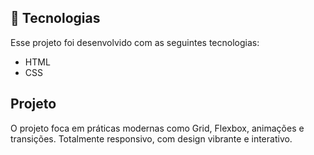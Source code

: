 ## 🚀 Tecnologias

Esse projeto foi desenvolvido com as seguintes tecnologias:

- HTML
- CSS

## Projeto

O projeto foca em práticas modernas como Grid, Flexbox, animações e transições. Totalmente responsivo, com design vibrante e interativo.